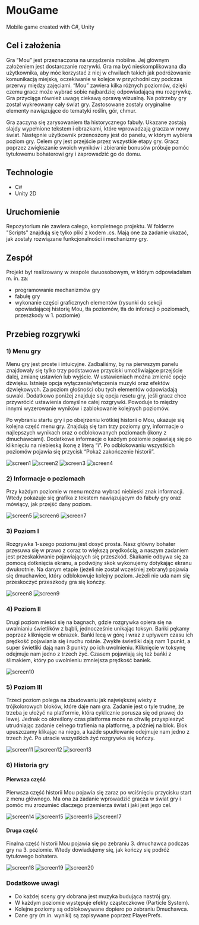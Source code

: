 # MouGame
Mobile game created with C#, Unity

## Cel i założenia
Gra “Mou” jest przeznaczona na urządzenia mobilne. Jej głównym założeniem jest dostarczanie rozrywki. Gra ma być nieskomplikowana dla użytkownika, aby móc korzystać z niej w chwilach takich jak podróżowanie komunikacją miejską, oczekiwanie w kolejce w przychodni czy podczas przerwy między zajęciami. “Mou” zawiera kilka różnych poziomów, dzięki czemu gracz może wybrać sobie najbardziej odpowiadającą mu rozgrywkę. Gra przyciąga również uwagę ciekawą oprawą wizualną. Na potrzeby gry został wykreowany cały świat gry. Zastosowane zostały oryginalne elementy nawiązujące do tematyki roślin, gór, chmur.

Gra zaczyna się zarysowaniem tła historycznego fabuły. Ukazane zostają slajdy wypełnione tekstem i obrazkami, które wprowadzają gracza w nowy świat. Następnie użytkownik przenoszony jest do panelu, w którym wybiera poziom gry. Celem gry jest przejście przez wszystkie etapy gry. Gracz poprzez zwiększanie swoich wyników i zbieranie bonusów próbuje pomóc tytułowemu bohaterowi gry i zaprowadzić go do domu.

## Technologie
* C#
* Unity 2D

## Uruchomienie
Repozytorium nie zawiera całego, kompletnego projektu. W folderze "Scripts" znajdują się tylko pliki z kodem .cs. 
Mają one za zadanie ukazać, jak zostały rozwiązane funkcjonalności i mechanizmy gry.

## Zespół
Projekt był realizowany w zespole dwuosobowym, w którym odpowiadałam m. in. za:
- programowanie mechanizmów gry 
- fabułę gry
- wykonanie części graficznych elementów (rysunki do sekcji opowiadającej historię Mou, tła poziomów, tła do inforacji o poziomach, przeszkody w 1. poziomie)

## Przebieg rozgrywki

### 1) Menu gry
Menu gry jest proste i intuicyjne. Zadbaliśmy, by na pierwszym panelu znajdowały się tylko trzy podstawowe przyciski umożliwiające przejście dalej, zmianę ustawień lub wyjście.
W ustawieniach można zmienić opcje dźwięku. Istnieje opcja wyłączenia/włączenia muzyki oraz efektów dźwiękowych. Za poziom głośności obu tych elementów odpowiadają suwaki.
Dodatkowo poniżej znajduje się opcja resetu gry, jeśli gracz chce przywrócić ustawienia domyślne całej rozgrywki. Powoduje to między innymi wyzerowanie wyników i zablokowanie kolejnych poziomów.

Po wybraniu startu gry i po obejrzeniu krótkiej historii o Mou, ukazuje się kolejna część menu gry. Znajdują się tam trzy poziomy gry, informacje o najlepszych wynikach oraz o odblokowanych poziomach (ikony z dmuchawcami). Dodatkowe informacje o każdym poziomie pojawiają się po kliknięciu na niebieską ikonę z literą “i”. 
Po odblokowaniu wszystkich poziomów pojawia się przycisk “Pokaż zakończenie historii”.

![screen1](/Screens/menu.jpg)
![screen2](/Screens/menu2.jpg)
![screen3](/Screens/menuLvl.jpg)
![screen4](/Screens/menuLvl2.jpg)

### 2) Informacje o poziomach
Przy każdym poziomie w menu można wybrać niebieski znak informacji. Wtedy pokazuje się grafika z tekstem nawiązującym do fabuły gry oraz mówiący, jak przejść dany poziom.

![screen5](/Screens/info1.jpg)
![screen6](/Screens/info2.jpg)
![screen7](/Screens/info3.jpg)

### 3) Poziom I
Rozgrywka 1-szego poziomu jest dosyć prosta. Nasz główny bohater przesuwa się w prawo z coraz to większą prędkością, a naszym zadaniem jest przeskakiwanie pojawiających się przeszkód. 
Skakanie odbywa się za pomocą dotknięcia ekranu, a podwójny skok wykonujemy dotykając ekranu dwukrotnie. Na danym etapie (jeżeli nie został wcześniej zebrany) pojawia się dmuchawiec, który odblokowuje kolejny poziom. Jeżeli nie uda nam się przeskoczyć przeszkody gra się kończy.

![screen8](/Screens/lvl1.jpg)
![screen9](/Screens/lvl1end.jpg)

### 4) Poziom II
Drugi poziom mieści się na bagnach, gdzie rozgrywka opiera się na uwalnianiu świetlików z bąbli, jednocześnie unikając toksyn. Bańki pękamy poprzez kliknięcie w obrazek.
Bańki lecą w górę i wraz z upływem czasu ich prędkość pojawiania się i ruchu rośnie. 
Zwykłe świetliki dają nam 1 punkt, a super świetliki dają nam 3 punkty po ich uwolnieniu. Kliknięcie w toksynę odejmuje nam jedno z trzech żyć. Czasem pojawiają się też bańki z ślimakiem, który po uwolnieniu zmniejsza prędkość baniek. 

![screen10](/Screens/lvl2.jpg)

### 5) Poziom III
Trzeci poziom polega na zbudowaniu jak największej wieży z trójkolorowych bloków, które daje nam gra. Zadanie jest o tyle trudne, że trzeba je ułożyć na platformie, która cyklicznie porusza się od prawej do lewej. Jednak co określony czas platforma może na chwilę przyspieszyć utrudniając zadanie celnego trafienia na platformę, a później na blok. Blok upuszczamy klikając na niego, a każde spudłowanie odejmuje nam jedno z trzech żyć. Po utracie wszystkich żyć rozgrywka się kończy.

![screen11](/Screens/lvl3.jpg)
![screen12](/Screens/lvl3_2.jpg)
![screen13](/Screens/lvl3_3.JPG)

### 6) Historia gry
#### Pierwsza część
Pierwsza część historii Mou pojawia się zaraz po wciśnięciu przycisku start z menu głównego. Ma ona za zadanie wprowadzić gracza w świat gry i pomóc mu zrozumieć dlaczego przemierza świat i jaki jest jego cel.

![screen14](/Screens/story1.jpg)
![screen15](/Screens/story2.jpg)
![screen16](/Screens/story3.jpg)
![screen17](/Screens/story4.jpg)

#### Druga część
Finalna część historii Mou pojawia się po zebraniu 3. dmuchawca podczas gry na 3. poziomie. Wtedy dowiadujemy się, jak kończy się podróż tytułowego bohatera.

![screen18](/Screens/story5.jpg)
![screen19](/Screens/story6.jpg)
![screen20](/Screens/story7.jpg)

### Dodatkowe uwagi
* Do każdej sceny gry dobrana jest muzyka budująca nastrój gry.
* W każdym poziomie występuje efekty cząsteczkowe (Particle System).
* Kolejne poziomy są odblokowywane dopiero po zebraniu Dmuchawca.
* Dane gry (m.in. wyniki) są zapisywane poprzez PlayerPrefs.
